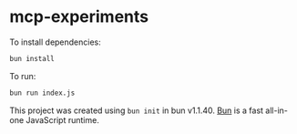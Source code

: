 # mcp-experiments

To install dependencies:

```bash
bun install
```

To run:

```bash
bun run index.js
```

This project was created using `bun init` in bun v1.1.40. [Bun](https://bun.sh) is a fast all-in-one JavaScript runtime.
